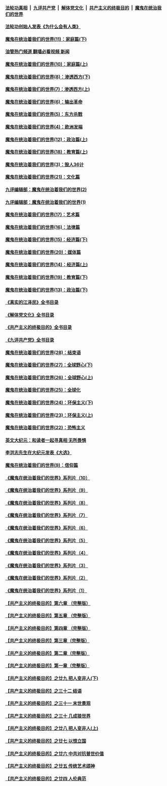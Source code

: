 ####  [法轮功真相](../../../../basic/blob/master/README.md?t=03130811) &nbsp;|&nbsp; [九评共产党](../../../../9ping.md/blob/master/README.md?t=03130811) &nbsp;|&nbsp; [解体党文化](../../../../jtdwh.md/blob/master/README.md?t=03130811)  &nbsp;|&nbsp; [共产主义的终极目的](../../../../gczydzjmd.md/blob/master/README.md?t=03130811) &nbsp;|&nbsp; [魔鬼在统治我们的世界](../../../../mgztzwmdsj.md/blob/master/README.md?t=03130811) 

#### [法轮功创始人发表《为什么会有人类》](../pages/nsc422/n13912117.md?t=03130811) 

#### [魔鬼在统治着我们的世界(11)：家庭篇(下)](../pages/nsc422/n10440961.md?t=03130811) 

#### [油管热门频道 翻墙必看视频 新闻](http://129.146.143.75:81/youtube.html?03130811)

#### [魔鬼在统治着我们的世界(10)：家庭篇(上)](../pages/nsc422/n10435448.md?t=03130811) 

#### [魔鬼在统治着我们的世界(8)：渗透西方(下)](../pages/nsc422/n10429603.md?t=03130811) 

#### [魔鬼在统治着我们的世界(7)：渗透西方(上)](../pages/nsc422/n10426013.md?t=03130811) 

#### [魔鬼在统治着我们的世界(6)：输出革命](../pages/nsc422/n10421536.md?t=03130811) 

#### [魔鬼在统治着我们的世界(5)：东方杀戮](../pages/nsc422/n10417707.md?t=03130811) 

#### [魔鬼在统治着我们的世界(4)：欧洲发端](../pages/nsc422/n10414890.md?t=03130811) 

#### [魔鬼在统治着我们的世界(12)：政治篇(上)](../pages/nsc422/n10444576.md?t=03130811) 

#### [魔鬼在统治着我们的世界(18)：教育篇(上)](../pages/nsc422/n10526970.md?t=03130811) 

#### [魔鬼在统治着我们的世界(3)：毁人36计](../pages/nsc422/n10411583.md?t=03130811) 

#### [魔鬼在统治着我们的世界(21)：文化篇](../pages/nsc422/n10597706.md?t=03130811) 

#### [九评编辑部：魔鬼在统治着我们的世界(2)](../pages/nsc422/n10410036.md?t=03130811) 

#### [九评编辑部：魔鬼在统治着我们的世界(1)](../pages/nsc422/n10406825.md?t=03130811) 

#### [魔鬼在统治着我们的世界(17)：艺术篇](../pages/nsc422/n10499093.md?t=03130811) 

#### [魔鬼在统治着我们的世界(16)：法律篇](../pages/nsc422/n10485969.md?t=03130811) 

#### [魔鬼在统治着我们的世界(15)：经济篇(下)](../pages/nsc422/n10469975.md?t=03130811) 

#### [魔鬼在统治着我们的世界(20)：媒体篇](../pages/nsc422/n10586579.md?t=03130811) 

#### [魔鬼在统治着我们的世界(14)：经济篇(上)](../pages/nsc422/n10457370.md?t=03130811) 

#### [魔鬼在统治着我们的世界(19)：教育篇(下)](../pages/nsc422/n10564808.md?t=03130811) 

#### [魔鬼在统治着我们的世界(13)：政治篇(下)](../pages/nsc422/n10448270.md?t=03130811) 

#### [《真实的江泽民》全书目录](../pages/nsc422/n13721399.md?t=03130811) 

#### [《解体党文化》全书目录](../pages/nsc422/n13721157.md?t=03130811) 

#### [《共产主义的终极目的》全书目录](../pages/nsc422/n13721048.md?t=03130811) 

#### [《九评共产党》全书目录](../pages/nsc422/n13708085.md?t=03130811) 

#### [魔鬼在统治着我们的世界(28)：结束语](../pages/nsc422/n10936246.md?t=03130811) 

#### [魔鬼在统治着我们的世界(27)：全球野心(下)](../pages/nsc422/n10928319.md?t=03130811) 

#### [魔鬼在统治着我们的世界(26)：全球野心(上)](../pages/nsc422/n10900318.md?t=03130811) 

#### [魔鬼在统治着我们的世界(25)：全球化](../pages/nsc422/n10788205.md?t=03130811) 

#### [魔鬼在统治着我们的世界(24)：环保主义(下)](../pages/nsc422/n10695307.md?t=03130811) 

#### [魔鬼在统治着我们的世界(23)：环保主义(上)](../pages/nsc422/n10688613.md?t=03130811) 

#### [魔鬼在统治着我们的世界(22)：恐怖主义](../pages/nsc422/n10614727.md?t=03130811) 

#### [英文大纪元：和读者一起寻真相 无所畏惧](../pages/nsc422/n12542027.md?t=03130811) 

#### [李洪志先生在大纪元发表《大选》](../pages/nsc422/n12534746.md?t=03130811) 

#### [魔鬼在统治着我们的世界(9)：信仰篇](../pages/nsc422/n10432159.md?t=03130811) 

#### [《魔鬼在统治着我们的世界》系列片（10）](../pages/nsc422/n12292670.md?t=03130811) 

#### [《魔鬼在统治着我们的世界》系列片（9）](../pages/nsc422/n12290859.md?t=03130811) 

#### [《魔鬼在统治着我们的世界》系列片（8）](../pages/nsc422/n12287445.md?t=03130811) 

#### [《魔鬼在统治着我们的世界》系列片（7）](../pages/nsc422/n12283425.md?t=03130811) 

#### [《魔鬼在统治着我们的世界》系列片（6）](../pages/nsc422/n12282314.md?t=03130811) 

#### [《魔鬼在统治着我们的世界》系列片（5）](../pages/nsc422/n12281419.md?t=03130811) 

#### [《魔鬼在统治着我们的世界》系列片（4）](../pages/nsc422/n12274024.md?t=03130811) 

#### [《魔鬼在统治着我们的世界》系列片（3）](../pages/nsc422/n12271322.md?t=03130811) 

#### [《魔鬼在统治着我们的世界》系列片（2）](../pages/nsc422/n12269049.md?t=03130811) 

#### [《魔鬼在统治着我们的世界》系列片（1）](../pages/nsc422/n12267575.md?t=03130811) 

#### [【共产主义的终极目的】第六章 （完整版）](../pages/nsc422/n11428913.md?t=03130811) 

#### [【共产主义的终极目的】第五章 （完整版）](../pages/nsc422/n11428912.md?t=03130811) 

#### [【共产主义的终极目的】第四章 （完整版）](../pages/nsc422/n11428907.md?t=03130811) 

#### [【共产主义的终极目的】第三章（完整版）](../pages/nsc422/n11428848.md?t=03130811) 

#### [【共产主义的终极目的】第二章（完整版）](../pages/nsc422/n11428831.md?t=03130811) 

#### [【共产主义的终极目的】第一章（完整版）](../pages/nsc422/n11417651.md?t=03130811) 

#### [【共产主义的终极目的】之廿九 把人变非人(下)](../pages/nsc422/n11344140.md?t=03130811) 

#### [【共产主义的终极目的】之三十二 结语](../pages/nsc422/n11360535.md?t=03130811) 

#### [【共产主义的终极目的】之三十一 末世景观](../pages/nsc422/n11351129.md?t=03130811) 

#### [【共产主义的终极目的】之三十 几成狼世界](../pages/nsc422/n11348280.md?t=03130811) 

#### [【共产主义的终极目的】之廿八 把人变非人(上)](../pages/nsc422/n11340492.md?t=03130811) 

#### [【共产主义的终极目的】之廿七 以恨立国](../pages/nsc422/n11336944.md?t=03130811) 

#### [【共产主义的终极目的】之廿六 中共对抗普世价值](../pages/nsc422/n11324785.md?t=03130811) 

#### [【共产主义的终极目的】之廿五 传统艺术颂神](../pages/nsc422/n11296396.md?t=03130811) 

#### [【共产主义的终极目的】之廿四 人伦典范](../pages/nsc422/n11296397.md?t=03130811) 

<img src='http://gfw-breaker.win/goodnews/indexes/nsc422.md' width='0px' height='0px'/>
